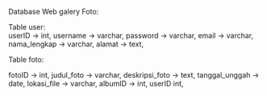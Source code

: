 Database Web galery Foto:

Table user:                                            
userID -> int,
username -> varchar,
password -> varchar,
email -> varchar,
nama_lengkap -> varchar,
alamat -> text,

Table foto:

fotoID -> int,
judul_foto -> varchar,
deskripsi_foto -> text,
tanggal_unggah -> date,
lokasi_file -> varchar,
albumID -> int,
userID int,
